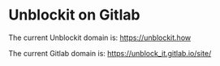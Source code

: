 # Unblockit on Gitlab

The current Unblockit domain is: https://unblockit.how

The current Gitlab domain is: https://unblock_it.gitlab.io/site/
